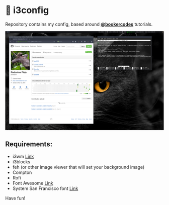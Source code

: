 # :wrench: i3config

Repository contains my config, based around [**@bookercodes**](https://twitter.com/bookercodes) tutorials.

![example](https://raw.githubusercontent.com/pradzio1/i3config/master/example.png)

## Requirements:

* i3wm [Link](https://i3wm.org/)
* i3blocks
* feh (or other image viewer that will set your background image)
* Compton
* Rofi
* Font Awesome [Link](http://fontawesome.io/?utm_source=hackernewsletter)
* System San Francisco font [Link](https://github.com/supermarin/YosemiteSanFranciscoFont)

Have fun!
